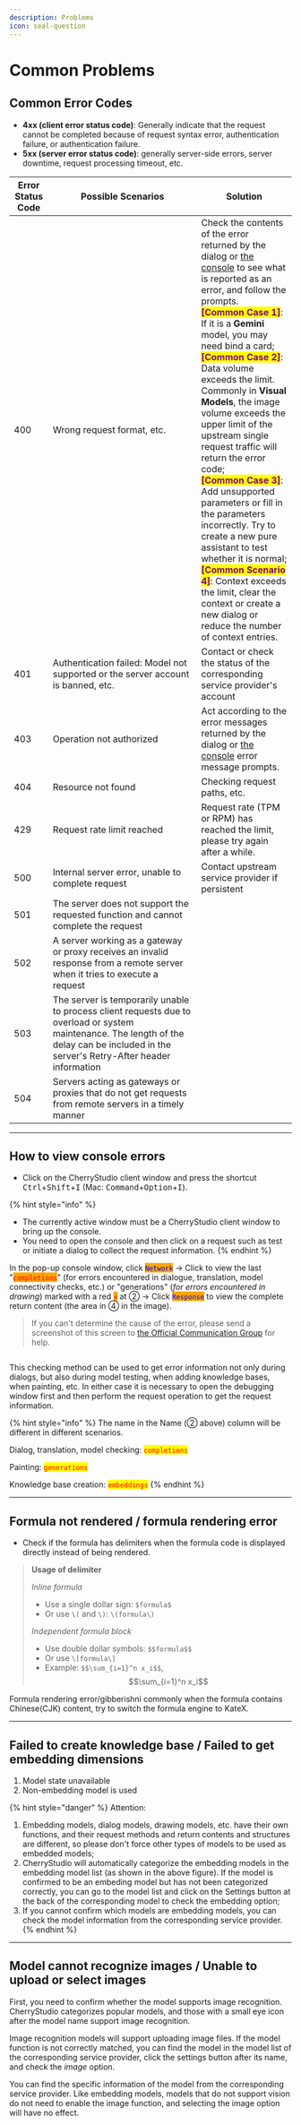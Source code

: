 ```yaml
---
description: Problems
icon: seal-question
---
```


# Common Problems

## Common Error Codes

* **4xx (client error status code)**: Generally indicate that the request cannot be completed because of request syntax error, authentication failure, or authentication failure.
* **5xx (server error status code)**: generally server-side errors, server downtime, request processing timeout, etc.

<table><thead><tr><th>Error Status Code</th><th width="249">Possible Scenarios</th><th>Solution</th></tr></thead><tbody><tr><td>400</td><td>Wrong request format, etc.</td><td>Check the contents of the error returned by the dialog or <a href="common-problems.md#how-to-view-console-errors">the console</a> to see what is reported as an error, and follow the prompts.<br><mark style="color:purple;"><strong>[Common Case 1]</strong></mark>: If it is a <strong>Gemini</strong> model, you may need bind a card;<br><mark style="color:purple;"><strong>[Common Case 2]</strong></mark>: Data volume exceeds the limit. Commonly in <strong>Visual Models</strong>, the image volume exceeds the upper limit of the upstream single request traffic will return the error code;<br><mark style="color:purple;"><strong>[Common Case 3]</strong></mark>: Add unsupported parameters or fill in the parameters incorrectly. Try to create a new pure assistant to test whether it is normal;<br><mark style="color:purple;"><strong>[Common Scenario 4]</strong></mark>: Context exceeds the limit, clear the context or create a new dialog or reduce the number of context entries.</td></tr><tr><td>401</td><td>Authentication failed: Model not supported or the server account is banned, etc.</td><td>Contact or check the status of the corresponding service provider's account</td></tr><tr><td>403</td><td>Operation not authorized</td><td>Act according to the error messages returned by the dialog or <a href="common-problems.md#how-to-view-console-errors">the console</a> error message prompts.</td></tr><tr><td>404</td><td>Resource not found</td><td>Checking request paths, etc.</td></tr><tr><td>429</td><td>Request rate limit reached</td><td>Request rate (TPM or RPM) has reached the limit, please try again after a while.</td></tr><tr><td>500</td><td>Internal server error, unable to complete request</td><td>Contact upstream service provider if persistent</td></tr><tr><td>501</td><td>The server does not support the requested function and cannot complete the request</td><td></td></tr><tr><td>502</td><td>A server working as a gateway or proxy receives an invalid response from a remote server when it tries to execute a request</td><td></td></tr><tr><td>503</td><td>The server is temporarily unable to process client requests due to overload or system maintenance. The length of the delay can be included in the server's Retry-After header information</td><td></td></tr><tr><td>504</td><td>Servers acting as gateways or proxies that do not get requests from remote servers in a timely manner</td><td></td></tr></tbody></table>

***



## How to view console errors

* Click on the CherryStudio client window and press the shortcut <kbd>Ctrl</kbd>+<kbd>Shift</kbd>+<kbd>I</kbd> (Mac: <kbd>Command</kbd>+<kbd>Option</kbd>+<kbd>I</kbd>).

{% hint style="info" %}
- The currently active window must be a CherryStudio client window to bring up the console.&#x20;
- You need to open the console and then click on a request such as test or initiate a dialog to collect the request information.
{% endhint %}

In the pop-up console window, click <mark style="color:blue;background-color:orange;">`Network`</mark> → Click to view the last "<mark style="color:red;background-color:orange;">`completions`</mark>" (for errors encountered in dialogue, translation, model connectivity checks, etc.) or "generations" (_for errors encountered in drawing_) marked with a red <mark style="color:red;background-color:orange;">`×`</mark> at ② → Click <mark style="color:blue;background-color:orange;">`Response`</mark> to view the complete return content (the area in ④ in the image).

> If you can't determine the cause of the error, please send a screenshot of this screen to [the Official Communication Group](https://t.me/CherryStudioAI) for help.

<figure><img src="https://files.gitbook.com/v0/b/gitbook-x-prod.appspot.com/o/spaces%2F0Ut5BptC3t8CtSU1UWpM%2Fuploads%2FVjfmUQNESMgNJikCYwss%2Fimage.png?alt=media&#x26;token=d5bdfe72-6904-4319-b7c7-c01f13d828a6" alt=""><figcaption></figcaption></figure>

This checking method can be used to get error information not only during dialogs, but also during model testing, when adding knowledge bases, when painting, etc. In either case it is necessary to open the debugging window first and then perform the request operation to get the request information.

{% hint style="info" %}
The name in the Name (② above) column will be different in different scenarios.&#x20;

Dialog, translation, model checking: <mark style="color:red;">`completions`</mark>&#x20;

Painting: <mark style="color:red;">`generations`</mark>&#x20;

Knowledge base creation: <mark style="color:red;">`embeddings`</mark>
{% endhint %}

***



## Formula not rendered / formula rendering error

* Check if the formula has delimiters when the formula code is displayed directly instead of being rendered.

> **Usage of delimiter**
>
> _Inline formula_
>
> * Use a single dollar sign: `$formula$`
> * Or use `\(` and `\)`: `\(formula\)`
>
> _Independent formula block_
>
> * Use double dollar symbols: `$$formula$$`&#x20;
> * Or use `\[formula\]`
> * Example: `$$\sum_{i=1}^n x_i$$`, $$\sum_{i=1}^n x_i$$

Formula rendering error/gibberishni commonly when the formula contains Chinese(CJK) content, try to switch the formula engine to KateX.

***



## Failed to create knowledge base / Failed to get embedding dimensions

1. Model state unavailable
2. Non-embedding model is used

{% hint style="danger" %}
Attention:

1. Embedding models, dialog models, drawing models, etc. have their own functions, and their request methods and return contents and structures are different, so please don't force other types of models to be used as embedded models;
2. CherryStudio will automatically categorize the embedding models in the embedding model list (as shown in the above figure). If the model is confirmed to be an embeding model but has not been categorized correctly, you can go to the model list and click on the Settings button at the back of the corresponding model to check the embedding option;
3. If you cannot confirm which models are embedding models, you can check the model information from the corresponding service provider.
{% endhint %}

***

## Model cannot recognize images / Unable to upload or select images

First, you need to confirm whether the model supports image recognition. CherryStudio categorizes popular models, and those with a small eye icon after the model name support image recognition.

Image recognition models will support uploading image files. If the model function is not correctly matched, you can find the model in the model list of the corresponding service provider, click the settings button after its name, and check the _image_ option.

You can find the specific information of the model from the corresponding service provider. Like embedding models, models that do not support vision do not need to enable the image function, and selecting the image option will have no effect.
